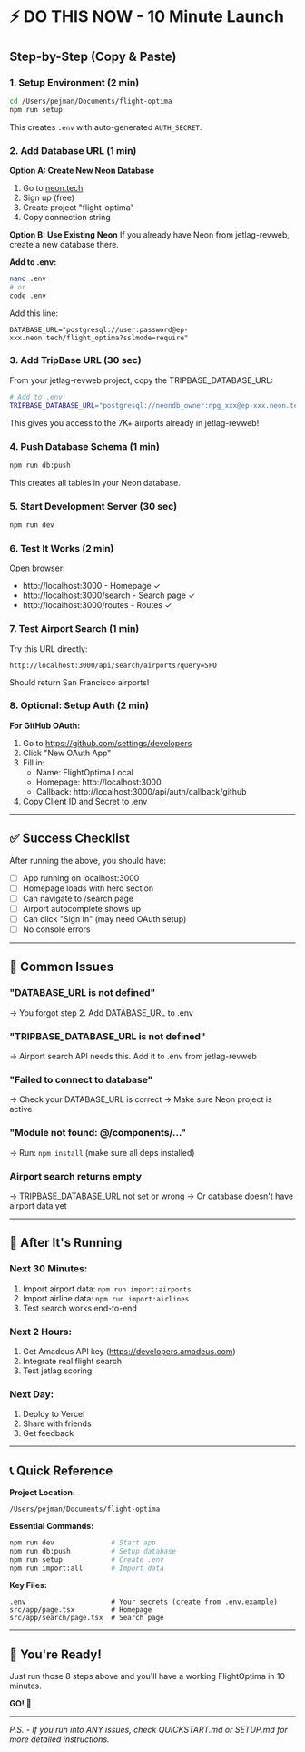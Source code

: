 # ⚡ DO THIS NOW - 10 Minute Launch

## Step-by-Step (Copy & Paste)

### 1. Setup Environment (2 min)

```bash
cd /Users/pejman/Documents/flight-optima
npm run setup
```

This creates `.env` with auto-generated `AUTH_SECRET`.

### 2. Add Database URL (1 min)

**Option A: Create New Neon Database**
1. Go to [neon.tech](https://neon.tech)
2. Sign up (free)
3. Create project "flight-optima"
4. Copy connection string

**Option B: Use Existing Neon**
If you already have Neon from jetlag-revweb, create a new database there.

**Add to .env:**
```bash
nano .env
# or
code .env
```

Add this line:
```env
DATABASE_URL="postgresql://user:password@ep-xxx.neon.tech/flight_optima?sslmode=require"
```

### 3. Add TripBase URL (30 sec)

From your jetlag-revweb project, copy the TRIPBASE_DATABASE_URL:

```bash
# Add to .env:
TRIPBASE_DATABASE_URL="postgresql://neondb_owner:npg_xxx@ep-xxx.neon.tech/neondb?sslmode=require"
```

This gives you access to the 7K+ airports already in jetlag-revweb!

### 4. Push Database Schema (1 min)

```bash
npm run db:push
```

This creates all tables in your Neon database.

### 5. Start Development Server (30 sec)

```bash
npm run dev
```

### 6. Test It Works (2 min)

Open browser:
- http://localhost:3000 - Homepage ✓
- http://localhost:3000/search - Search page ✓
- http://localhost:3000/routes - Routes ✓

### 7. Test Airport Search (1 min)

Try this URL directly:
```
http://localhost:3000/api/search/airports?query=SFO
```

Should return San Francisco airports!

### 8. Optional: Setup Auth (2 min)

**For GitHub OAuth:**
1. Go to https://github.com/settings/developers
2. Click "New OAuth App"
3. Fill in:
   - Name: FlightOptima Local
   - Homepage: http://localhost:3000
   - Callback: http://localhost:3000/api/auth/callback/github
4. Copy Client ID and Secret to .env

---

## ✅ Success Checklist

After running the above, you should have:

- [ ] App running on localhost:3000
- [ ] Homepage loads with hero section
- [ ] Can navigate to /search page
- [ ] Airport autocomplete shows up
- [ ] Can click "Sign In" (may need OAuth setup)
- [ ] No console errors

---

## 🚨 Common Issues

### "DATABASE_URL is not defined"
→ You forgot step 2. Add DATABASE_URL to .env

### "TRIPBASE_DATABASE_URL is not defined"
→ Airport search API needs this. Add it to .env from jetlag-revweb

### "Failed to connect to database"
→ Check your DATABASE_URL is correct
→ Make sure Neon project is active

### "Module not found: @/components/..."
→ Run: `npm install` (make sure all deps installed)

### Airport search returns empty
→ TRIPBASE_DATABASE_URL not set or wrong
→ Or database doesn't have airport data yet

---

## 🎯 After It's Running

### Next 30 Minutes:
1. Import airport data: `npm run import:airports`
2. Import airline data: `npm run import:airlines`
3. Test search works end-to-end

### Next 2 Hours:
1. Get Amadeus API key (https://developers.amadeus.com)
2. Integrate real flight search
3. Test jetlag scoring

### Next Day:
1. Deploy to Vercel
2. Share with friends
3. Get feedback

---

## 📞 Quick Reference

**Project Location:**
```
/Users/pejman/Documents/flight-optima
```

**Essential Commands:**
```bash
npm run dev              # Start app
npm run db:push          # Setup database
npm run setup            # Create .env
npm run import:all       # Import data
```

**Key Files:**
```
.env                     # Your secrets (create from .env.example)
src/app/page.tsx         # Homepage
src/app/search/page.tsx  # Search page
```

---

## 🎉 You're Ready!

Just run those 8 steps above and you'll have a working FlightOptima in 10 minutes.

**GO! 🚀**

---

*P.S. - If you run into ANY issues, check QUICKSTART.md or SETUP.md for more detailed instructions.*
